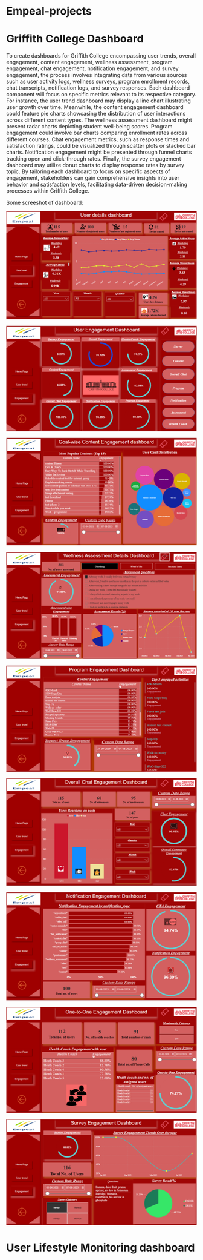# Empeal-projects

# Griffith College Dashboard
To create dashboards for Griffith College encompassing user trends, overall engagement, content engagement, wellness assessment, program engagement, chat engagement, notification engagement, and survey engagement, the process involves integrating data from various sources such as user activity logs, wellness surveys, program enrollment records, chat transcripts, notification logs, and survey responses. Each dashboard component will focus on specific metrics relevant to its respective category. For instance, the user trend dashboard may display a line chart illustrating user growth over time. Meanwhile, the content engagement dashboard could feature pie charts showcasing the distribution of user interactions across different content types. The wellness assessment dashboard might present radar charts depicting student well-being scores. Program engagement could involve bar charts comparing enrollment rates across different courses. Chat engagement metrics, such as response times and satisfaction ratings, could be visualized through scatter plots or stacked bar charts. Notification engagement might be presented through funnel charts tracking open and click-through rates. Finally, the survey engagement dashboard may utilize donut charts to display response rates by survey topic. By tailoring each dashboard to focus on specific aspects of engagement, stakeholders can gain comprehensive insights into user behavior and satisfaction levels, facilitating data-driven decision-making processes within Griffith College.


Some screeshot of dashboard:

![login](https://github.com/addyarishabh/Empeal-projects/blob/7894fe547baa83702386d89c0d77014d5f48e1df/gc1.png?raw=true)


![login](https://github.com/addyarishabh/Empeal-projects/blob/main/gc2.png?raw=true)

![login](https://github.com/addyarishabh/Empeal-projects/blob/main/gc3.png?raw=true)

![login](https://github.com/addyarishabh/Empeal-projects/blob/main/gc4.png?raw=true)

![login](https://github.com/addyarishabh/Empeal-projects/blob/main/gc5.png?raw=true)

![login](https://github.com/addyarishabh/Empeal-projects/blob/main/gc6.png?raw=true)

![login](https://github.com/addyarishabh/Empeal-projects/blob/main/gc7.png?raw=true)

![login](https://github.com/addyarishabh/Empeal-projects/blob/main/gc8.png?raw=true)

![login](https://github.com/addyarishabh/Empeal-projects/blob/main/gc9.png?raw=true)



# User Lifestyle Monitoring dashboard

